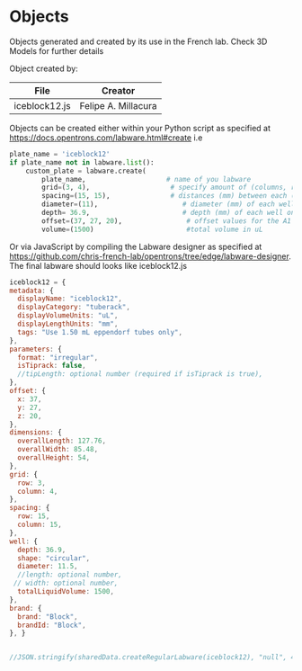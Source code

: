 # Objects
Objects generated and created by its use in the French lab. Check 3D Models for further details

Object created by:

| File  | Creator |
| ------------- | ------------- |
| iceblock12.js  | Felipe A. Millacura  |

Objects can be created either within your Python script as specified at https://docs.opentrons.com/labware.html#create 
i.e 
```python
plate_name = 'iceblock12'
if plate_name not in labware.list():
    custom_plate = labware.create(
        plate_name,                    # name of you labware
        grid=(3, 4),                    # specify amount of (columns, rows)
        spacing=(15, 15),               # distances (mm) between each (column, row)
        diameter=(11),                     # diameter (mm) of each well on the plate
        depth= 36.9,                       # depth (mm) of each well on the plate
        offset=(37, 27, 20),                # offset values for the A1 well 
        volume=(1500)                       #total volume in uL
```
Or via JavaScript by compiling the Labware designer as specified at https://github.com/chris-french-lab/opentrons/tree/edge/labware-designer. The final labware should looks like iceblock12.js

```javascript
iceblock12 = {
metadata: {
  displayName: "iceblock12",
  displayCategory: "tuberack",
  displayVolumeUnits: "uL",
  displayLengthUnits: "mm",
  tags: "Use 1.50 mL eppendorf tubes only",
},
parameters: {
  format: "irregular",
  isTiprack: false,
  //tipLength: optional number (required if isTiprack is true),
},
offset: {
  x: 37,
  y: 27,
  z: 20,
},
dimensions: {
  overallLength: 127.76,
  overallWidth: 85.48,
  overallHeight: 54,
},
grid: {
  row: 3,
  column: 4,
},
spacing: {
  row: 15,
  column: 15,
},
well: {
  depth: 36.9,
  shape: "circular",
  diameter: 11.5,
  //length: optional number,
 // width: optional number,
  totalLiquidVolume: 1500,
},
brand: {
  brand: "Block",
  brandId: "Block",
}, }


//JSON.stringify(sharedData.createRegularLabware(iceblock12), "null", 4)
```

